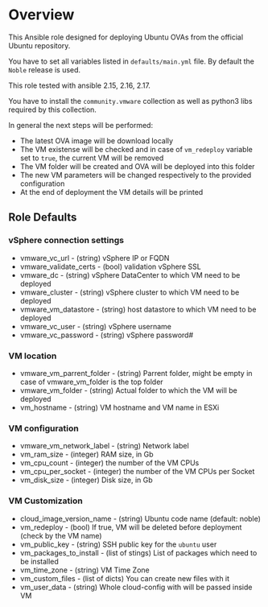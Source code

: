 # Overview

This Ansible role designed for deploying Ubuntu OVAs from the official Ubuntu repository.

You have to set all variables listed in `defaults/main.yml` file. By default the `Noble` release is used.

This role tested with ansible 2.15, 2.16, 2.17.

You have to install the `community.vmware` collection as well as python3 libs required by this collection.

In general the next steps will be performed:

* The latest OVA image will be download locally
* The VM existense will be checked and in case of `vm_redeploy` variable set to `true`, the current VM will be removed
* The VM folder will be created and OVA will be deployed into this folder
* The new VM parameters will be changed respectively to the provided configuration
* At the end of deployment the VM details will be printed

## Role Defaults

### vSphere connection settings

* vmware_vc_url - (string) vSphere IP or FQDN
* vmware_validate_certs - (bool) validation vSphere SSL
* vmware_dc - (string) vSphere DataCenter to which VM need to be deployed
* vmware_cluster - (string) vSphere cluster to which VM need to be deployed
* vmware_vm_datastore - (string) host datastore to which VM need to be deployed
* vmware_vc_user - (string) vSphere username
* vmware_vc_password - (string) vSphere password#
  
### VM location

* vmware_vm_parrent_folder - (string) Parrent folder, might be empty in case of vmware_vm_folder is the top folder
* vmware_vm_folder - (string) Actual folder to which the VM will be deployed
* vm_hostname - (string) VM hostname and VM name in ESXi

### VM configuration

* vmware_vm_network_label - (string) Network label
* vm_ram_size - (integer) RAM size, in Gb
* vm_cpu_count - (integer) the number of the VM CPUs
* vm_cpu_per_socket - (integer) the number of the VM CPUs per Socket
* vm_disk_size - (integer) Disk size, in Gb

### VM Customization

* cloud_image_version_name - (string) Ubuntu code name (default: noble)
* vm_redeploy - (bool) If true, VM will be deleted before deployment (check by the VM name)
* vm_public_key - (string) SSH public key for the `ubuntu` user
* vm_packages_to_install - (list of stings) List of packages which need to be installed
* vm_time_zone - (string) VM Time Zone
* vm_custom_files - (list of dicts) You can create new files with it
* vm_user_data - (string) Whole cloud-config with will be passed inside VM
